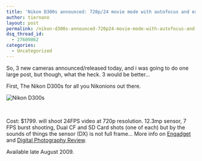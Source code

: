 ```yaml
---
title: 'Nikon D300s announced: 720p/24 movie mode with autofocus and external mic support'
author: tiernano
layout: post
permalink: /nikon-d300s-announced-720p24-movie-mode-with-autofocus-and-external-mic-support/
dsq_thread_id:
  - 27609862
categories:
  - Uncategorized
---
```

So, 3 new cameras announced/released today, and i was going to do one large post, but though, what the heck. 3 would be better…

First, The Nikon D300s for all you Nikonions out there.

![Nikon D300s][1]

&#160;

Cost: $1799. will shoot 24FPS video at 720p resolution. 12.3mp sensor, 7 FPS burst shooting, Dual CF and SD Card shots (one of each) but by the sounds of things the sensor (DX) is not full frame… More info on [Engadget][2] and [Digital Photography Review][3].

Available late August 2009.

 [1]: http://images.lotas-smartman.net/image.ashx?id=43cdc1ad-3492-4e66-9bae-29bc8b755436
 [2]: http://www.engadget.com/2009/07/30/nikon-d300s-officially-announced-720p-24-movie-mode-with-auto/
 [3]: http://www.dpreview.com/news/0907/09073006d300Shandson.asp